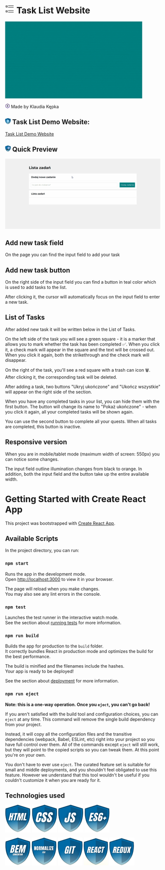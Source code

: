 # <img src="public/icon.svg" height="30"/> Task List Website 
<img src="images/show.gif" height="250"/>

<img src="images/myIcons/iconK.svg" height="15"/> Made by Klaudia Kępka

## <img src="images/myIcons/demo.png" height="20"/> Task List Demo Website:
[Task List Demo Website](https://kepkaklaudia.github.io/taskList-redux/)

## <img src="images/myIcons/quick.png" height="20"/> Quick Preview
![gifPreview](images/preview.gif)

## Add new task field
On the page you can find the input field to add your task

## Add new task button
On the right side of the input field you can find a button in teal color which is used to add tasks to the list.

After clicking it, the cursor will automatically focus on the input field to enter a new task.

## List of Tasks
After added new task it will be written below in the List of Tasks.

On the left side of the task you will see a green square - it is a marker that allows you to mark whether the task has been completed ✅. When you click it, a check mark will appear in the square and the text will be crossed out. When you click it again, both the strikethrough and the check mark will disappear.

On the right of the task, you'll see a red square with a trash can icon 🗑. After clicking it, the corresponding task will be deleted.

After adding a task, two buttons "Ukryj ukończone" and "Ukończ wszystkie" will appear on the right side of the section. 

When you have any completed tasks in your list, you can hide them with the first button. The button will change its name to "Pokaż ukończone" - when you click it again, all your completed tasks will be shown again. 

You can use the second button to complete all your quests. When all tasks are completed, this button is inactive.

## Responsive version
When you are in mobile/tablet mode (maximum width of screen: 550px) you can notice some changes.

The input field outline illumination changes from black to orange. In addition, both the input field and the button take up the entire available width.

# Getting Started with Create React App

This project was bootstrapped with [Create React App](https://github.com/facebook/create-react-app).

## Available Scripts

In the project directory, you can run:

### `npm start`

Runs the app in the development mode.\
Open [http://localhost:3000](http://localhost:3000) to view it in your browser.

The page will reload when you make changes.\
You may also see any lint errors in the console.

### `npm test`

Launches the test runner in the interactive watch mode.\
See the section about [running tests](https://facebook.github.io/create-react-app/docs/running-tests) for more information.

### `npm run build`

Builds the app for production to the `build` folder.\
It correctly bundles React in production mode and optimizes the build for the best performance.

The build is minified and the filenames include the hashes.\
Your app is ready to be deployed!

See the section about [deployment](https://facebook.github.io/create-react-app/docs/deployment) for more information.

### `npm run eject`

**Note: this is a one-way operation. Once you `eject`, you can't go back!**

If you aren't satisfied with the build tool and configuration choices, you can `eject` at any time. This command will remove the single build dependency from your project.

Instead, it will copy all the configuration files and the transitive dependencies (webpack, Babel, ESLint, etc) right into your project so you have full control over them. All of the commands except `eject` will still work, but they will point to the copied scripts so you can tweak them. At this point you're on your own.

You don't have to ever use `eject`. The curated feature set is suitable for small and middle deployments, and you shouldn't feel obligated to use this feature. However we understand that this tool wouldn't be useful if you couldn't customize it when you are ready for it.

## Technologies used
<img src="images/myIcons/html.png" height="90"/> <img src="images/myIcons/css.png" height="90"/> <img src="images/myIcons/js.png" height="90"/> <img src="images/myIcons/es6.png" height="90"/> 

<img src="images/myIcons/bem.png" height="90"/> <img src="images/myIcons/norm.png" height="90"/> <img src="images/myIcons/git.png" height="90"/> <img src="images/myIcons/react.png" height="90"/> <img src="images/myIcons/redux.png" height="90"/>
